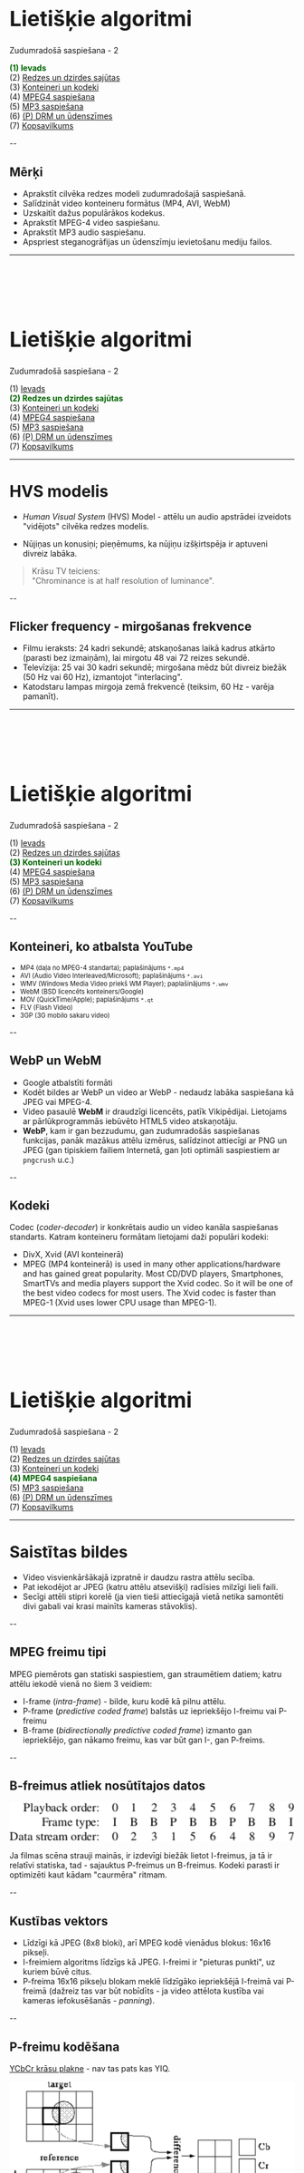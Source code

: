 # &nbsp;

<hgroup>

<h1 style="font-size:28pt">Lietišķie algoritmi</h1>

<blue>Zudumradošā saspiešana - 2</blue>

</hgroup><hgroup>

<span style="color:darkgreen">**(1) Ievads**</span>  
<span>(2) [Redzes un dzirdes sajūtas](#section-1)</span>  
<span>(3) [Konteineri un kodeki](#section-2)</span>  
<span>(4) [MPEG4 saspiešana](#section-3)</span>  
<span>(5) [MP3 saspiešana](#section-4)</span>  
<span>(6) [(P) DRM un ūdenszīmes](#section-5)</span>  
<span>(7) [Kopsavilkums](#section-6)</span>

</hgroup>


<!-- 

Watermarking overview
http://www.rroij.com/open-access/a-review-of-watermarking-algorithms-fordigital-image.php?aid=46871




HVS model) 


--> 


--


## <lo-theory/> Mērķi

* Aprakstīt cilvēka redzes modeli zudumradošajā saspiešanā.
* Salīdzināt video konteineru formātus (MP4, AVI, WebM)
* Uzskaitīt dažus populārākos kodekus.
* Aprakstīt MPEG-4 video saspiešanu.
* Aprakstīt MP3 audio saspiešanu. 
* Apspriest steganogrāfijas un ūdenszīmju ievietošanu 
mediju failos.






-----


# &nbsp;

<hgroup>

<h1 style="font-size:28pt">Lietišķie algoritmi</h1>

<blue>Zudumradošā saspiešana - 2</blue>

</hgroup><hgroup>

<span>(1) [Ievads](#section)</span>  
<span style="color:darkgreen">**(2) Redzes un dzirdes sajūtas**</span>  
<span>(3) [Konteineri un kodeki](#section-2)</span>  
<span>(4) [MPEG4 saspiešana](#section-3)</span>  
<span>(5) [MP3 saspiešana](#section-4)</span>  
<span>(6) [(P) DRM un ūdenszīmes](#section-5)</span>  
<span>(7) [Kopsavilkums](#section-6)</span>

</hgroup>


-----

# <lo-theory/> HVS modelis

* *Human Visual System* (HVS) Model - attēlu un audio apstrādei izveidots "vidējots" 
cilvēka redzes modelis.

* Nūjiņas un konusiņi; pieņēmums, ka nūjiņu izšķirtspēja ir aptuveni 
divreiz labāka.

> Krāsu TV teiciens:  
> "Chrominance is at half resolution of luminance".


--

## <lo-summary/> Flicker frequency - mirgošanas frekvence

* Filmu ieraksts: 24 kadri sekundē; atskaņošanas laikā kadrus atkārto (parasti bez izmaiņām), lai 
mirgotu 48 vai 72 reizes sekundē.
* Televīzija: 25 vai 30 kadri sekundē; mirgošana mēdz 
būt divreiz biežāk (50 Hz vai 60 Hz), 
izmantojot "interlacing". 
* Katodstaru lampas mirgoja zemā frekvencē (teiksim, 60 Hz - varēja pamanīt).



-----

# &nbsp;

<hgroup>

<h1 style="font-size:28pt">Lietišķie algoritmi</h1>

<blue>Zudumradošā saspiešana - 2</blue>

</hgroup><hgroup>

<span>(1) [Ievads](#section)</span>  
<span>(2) [Redzes un dzirdes sajūtas](#section-1)</span>  
<span style="color:darkgreen">**(3) Konteineri un kodeki**</span>  
<span>(4) [MPEG4 saspiešana](#section-3)</span>  
<span>(5) [MP3 saspiešana](#section-4)</span>  
<span>(6) [(P) DRM un ūdenszīmes](#section-5)</span>  
<span>(7) [Kopsavilkums](#section-6)</span>

</hgroup>



--

## <lo-summary/> Konteineri, ko atbalsta YouTube

<div style="font-size:80%">

* MP4 (daļa no MPEG-4 standarta); paplašinājums `*.mp4`
* AVI (Audio Video Interleaved/Microsoft); paplašinājums `*.avi`
* WMV (Windows Media Video priekš WM Player); paplašinājums `*.wmv`
* WebM (BSD licencēts konteiners/Google)
* MOV (QuickTime/Apple); paplašinājums `*.qt`
* FLV (Flash Video)
* 3GP (3G mobilo sakaru video)

</div>


--

## <lo-summary/> WebP un WebM

* Google atbalstīti formāti
* Kodēt bildes ar WebP un video ar WebP - nedaudz labāka saspiešana kā JPEG vai MPEG-4. 
* Video pasaulē **WebM** ir draudzīgi licencēts, patīk Vikipēdijai. Lietojams
ar pārlūkprogrammās iebūvēto HTML5 video atskaņotāju. 
* **WebP**, kam ir gan bezzudumu, gan zudumradošās saspiešanas funkcijas,
panāk mazākus attēlu izmērus, salīdzinot attiecīgi ar PNG un JPEG (gan
tipiskiem failiem Internetā, gan ļoti optimāli saspiestiem ar `pngcrush` u.c.)


--

## <lo-summary/> Kodeki

Codec (*coder-decoder*) ir konkrētais audio un video kanāla saspiešanas standarts. 
Katram konteineru formātam lietojami daži populāri kodeki:

* DivX, Xvid (AVI konteinerā)
* MPEG (MP4 konteinerā) 
is used in many other applications/hardware and has gained great popularity. Most CD/DVD players, Smartphones, SmartTVs and media players support the Xvid codec. So it will be one of the best video codecs for most users. The Xvid codec is faster than MPEG-1 (Xvid uses lower CPU usage than MPEG-1).



-----

# &nbsp;

<hgroup>

<h1 style="font-size:28pt">Lietišķie algoritmi</h1>

<blue>Zudumradošā saspiešana - 2</blue>

</hgroup><hgroup>

<span>(1) [Ievads](#section)</span>  
<span>(2) [Redzes un dzirdes sajūtas](#section-1)</span>  
<span>(3) [Konteineri un kodeki](#section-2)</span>  
<span style="color:darkgreen">**(4) MPEG4 saspiešana**</span>  
<span>(5) [MP3 saspiešana](#section-4)</span>  
<span>(6) [(P) DRM un ūdenszīmes](#section-5)</span>  
<span>(7) [Kopsavilkums](#section-6)</span>

</hgroup>


-----

# <lo-theory/> Saistītas bildes

* Video visvienkāršākajā izpratnē ir daudzu rastra attēlu secība. 
* Pat iekodējot ar JPEG (katru attēlu atsevišķi) radīsies milzīgi 
lieli faili. 
* Secīgi attēli stipri korelē (ja vien tieši attiecīgajā vietā 
netika samontēti divi gabali vai krasi mainīts kameras stāvoklis). 


--

## <lo-theory/> MPEG freimu tipi

MPEG piemērots gan statiski saspiestiem, gan straumētiem datiem; 
katru attēlu iekodē vienā no šiem 3 veidiem:

* I-frame (*intra-frame*) - bilde, kuru kodē kā pilnu attēlu.
* P-frame (*predictive coded frame*) balstās uz iepriekšējo I-freimu vai P-freimu
* B-frame (*bidirectionally predictive coded frame*) izmanto gan iepriekšējo, 
gan nākamo freimu, kas var būt gan I-, gan P-freims.


--

## <lo-theory/> B-freimus atliek nosūtītajos datos

![B frames postponed](b-frames-postponed.png)

Ja filmas scēna strauji mainās, ir izdevīgi biežāk lietot I-freimus, ja tā ir relatīvi
statiska, tad - sajauktus P-freimus un B-freimus. Kodeki parasti 
ir optimizēti kaut kādam "caurmēra" ritmam. 


--

## <lo-theory/> Kustības vektors

* Līdzīgi kā JPEG (8x8 bloki), arī MPEG kodē vienādus blokus: 16x16 pikseļi. 
* I-freimiem algoritms līdzīgs kā JPEG. I-freimi ir "pieturas punkti", 
uz kuriem būvē citus. 
* P-freima 16x16 pikseļu blokam meklē līdzīgāko iepriekšējā I-freimā vai 
P-freimā (dažreiz tas var būt nobīdīts - ja video attēlota kustība vai 
kameras iefokusēšanās - *panning*). 


--

## <lo-theory/> P-freimu kodēšana

[YCbCr krāsu plakne](https://en.wikipedia.org/wiki/YCbCr) - nav tas pats kas YIQ.

![P-freimu kodēšana](p-frame-encoding.png)


--

## <lo-theory/> Saspiešanas piemērs

Ja video ir $356 \times 260$ pikseļi, tad freimu izmēri 
un saspiešanas attiecības ir sekojošas: 

<table>
<tr><th>Freims</th><th>Izmērs</th><th>Saspiešana</th></tr>
<tr><td>I-Freims</td><td>18 KiB</td><td>7:1</td></tr>
<tr><td>P-Freims</td><td>6 KiB</td><td>20:1</td></tr>
<tr><td>B-Freims</td><td>2.5 KiB</td><td>50:1</td></tr>
<tr><td>Vidēji</td><td>4.8 KiB</td><td>27:1</td></tr>
</table>

Tādēļ šādu attēlu pārraidīšanai vajadzīgais tīkla
savienojums: 

$$30\,\text{frame/s}\cdot 4.8\,\text{Kb/frame}\,\cdot 8 = 1.2\,\text{Mbit/s}.$$

Kopā ar audio tas var būt 1.45 megabiti sekundē, kas aizņem T1 Interneta
savienojumu (viens vītais pāris; 1.544 Mbps).


--

## <lo-theory/> MPEG lietojumi

* Satelīttelevīzijas pārraides, kas digitālu signālu no 
satelīta pārtaisa krāsainā TV signālā (kas var joprojām 
būt analogs). 
* Kabeļtelevīzija. 
* On-demand televīzija ar desmitiem tūkstošu lejupielādējamu 
(vai straumējamu) filmu. 




-----

# &nbsp;

<hgroup>

<h1 style="font-size:28pt">Lietišķie algoritmi</h1>

<blue>Zudumradošā saspiešana - 2</blue>

</hgroup><hgroup>

<span>(1) [Ievads](#section)</span>  
<span>(2) [Redzes un dzirdes sajūtas](#section-1)</span>  
<span>(3) [Konteineri un kodeki](#section-2)</span>  
<span>(4) [MPEG4 saspiešana](#section-3)</span>  
<span style="color:darkgreen">**(5) MP3 saspiešana**</span>  
<span>(6) [(P) DRM un ūdenszīmes](#section-5)</span>  
<span>(7) [Kopsavilkums](#section-6)</span>

</hgroup>


--

# <lo-theory/> MP3 mērķi

* Saspiest mūziku u.c. audiofailus, lai tos varētu pārraidīt 
datortīklos un glabāt mūzikas atskaņotājos. 
* Publiska programmatūra parādījās ap 1994.g.
* Līdz pat 2017.g. Fraunhofer Institute for Integrated Circuits (svarīgāko patentu turētāji) 
uzlika tam ierobežojošas licences; ievāca maksu no softa ražotājiem. 

* Mūsdienās MP3 ir "mantots" (*legacy*) jeb "miris" formāts, bet 
tam joprojām plašs rīku atbalsts.
* Radio un video straumēšana izmanto ISO-MPEG kodekus; 
piemēram, AAC (Advanced Audio Coding) vai MPEG-H. 
* [The MP3 is dead, say creators after terminating licensing](https://www.cnbc.com/2017/05/15/mp3-dead-say-creators-after-terminating-licensing.html)


--

# <lo-theory/> Parauga ātrums (sample rate)

* *Sample rate* mēra hercos (1 Hz = 1 s^{-1}) - cik reizes
sekundē kaut kas notiek. 
* CD-ROM kvalitātes ierakstam parasti vajag 
ap 44.1 kHz (CD). (Ir arī 
standarti, kas izmanto 48 kHz, 88.2 kHz, vai 96 kHz.)

**Naikvista-Šenona teorēma:** (*Nyquist-Shannon Sampling theorem*)
Ja funkcijai $x(t)$ (pēc Furjē transformācijas pielietošanas)
nav frekvenču, kas pārsniegtu $B$ hercus, tad to 
var pilnībā (bez zudumiem) atjaunot, ja zināmas tās 
vērtības ik pēc laika intervāliem $\Delta t = 1/(2B)$.


--

## <lo-theory/> Bitu pārraide? (bitrate)

* Svarīgākais saspiešanas parametrs. 
* MP3 (MPEG layer 3 standarts) atļauj bitu ātrumus no 8 kbit/s līdz 320 kbit/s. 
Noklusējums ir 128 kbit/s.
* Salīdzinājumam, audio CD-ROM satur 2048 baitus sektorā 
(un atskaņo 75 sektorus sekundē). Tātad  = 153,600 baiti sekundē jeb 
1200 kbit/s. 

Tipiski MP3 faili ir 10-reiz mazāki par audio kompaktdiska failiem. 

[CD-ROM bitrate](https://en.wikipedia.org/wiki/Compact_Disc_Digital_Audio#Bit_rate)



--

## <lo-theory/> CBR un VBR

*Constant bitrate* un *Variable bitrate* - var lietot gan vienu, gan otru. 

* Mūzikas sarežģītība var būt atkarīga no tā, cik daudzi instrumenti spēlē. 
VBR to risina, ļaujot bitu ātrumam mainīties atkarībā no signāla. 
Mūzikas gabalu sadala vairākos *freimos* (*frames*) un iekodē ar atšķirīgiem 
bitu ātrumiem. 
* Ieraksta kvalitāti VBR gadījumā nosaka lietotāja izraudzīts parametrs (maksimāli 
atļautais bitu ātrums). 
* VBR var radīt dažiem atskaņotājiem (dekoderiem) grūtības pateikt, cik ilgi gabals skanēs. 
* VBR nav piemērots straumēšanai. 




--

## <lo-theory/> Dzirdamās skaņas frekvences 

* Cilvēka ausis var uztvert no $20$ līdz $20\,000$ hercu 
skaņas frekvenci. Pusmūža cilvēki - no $16\,000$ herciem 
(*dog whistle* uz dzirdamības diapazona robežas). 
* Pirmās oktāvas "la" (jeb **A4**) izmanto toņdakšu, 
ko sauc **Stuttgart pitch**, kam
ir 440 Hz (nosvārsta gaisu 440 reizes sekundē). 
Ja frekvence palielinās divkārt, skaņa par oktāvu augstāka. 
* "Labi temperēta" skaņu skala saliek $12$ pustoņus 
ar vienādām blakusesošo pustoņu frekvenču attiecībām. 
* Piemēram, "do" (C) un "do diēzs" (Cis) frekvenču
attiecība ir $1$ pret $\sqrt[12]{2}$. 


--

## <lo-theory/> Analizējošās filtrubankas (filterbanks)

Atdarina cilvēka ausī esošās struktūras, no kurām katra uztver 
skaņas kaut kādā šaurā frekvenču diapazonā. 
Šo diapazonu ir ap $24$. 

![Critical bands](critical-bands.png)

Skaņu plūsmā ir dažas situācijas, kad viens tonis
nomaskē otru (MP3 paredz, ka otru toni nevarēs dzirdēt; 
tāpēc tas tiek nomaskēts). Divi gadījumi - 
tuva frekvence, laika sakritība.


--

## <lo-theory/> Skaņas maskēšana

<hgroup>

![Simultaneous Masking](masking-by-freq.png)

</hgroup>
<hgroup>

![Temporal Masking](temporal-masking.png)

</hgroup>


--

## <lo-theory/> FFT (ātrā Furjē transformācija)

<hgroup style="width:60%">

![Full MP3 model](full-mp3-model.png)

</hgroup>
<hgroup style="width:40%">

* Ik pēc aptuveni 25 ms rodas jauns MP3 freims. 
* Tajā saspiež esošās frekvences ar FFT. 
"Sample rate" (ap 40Hz) ir tāds, ka vienā freimā
ir 1152 datu punkti. 



</hgroup>


-----

# <lo-theory/> Stereo-mūzikas dati

* **Joint Stereo** pārraida kreisās un labās auss skaņu 
divos kanālos: Vienā kanālā summu, otrā kanālā - starpību. 
* Tā kā abām ausīm ir ļoti līdzīga skaņa, tad summa ir 
vidējota skaņa, bet starpība ir neliela un to var labi saspiest. 
* Cilvēka telpiskā skaņas uztvere (*immersive sound*) ir ļoti niansēta: 
skaņas virzienu/azimutu var sadzirdēt ar 1 grāda precizitāti; 
augstumu virs horizonta - ar apmēram 10 grādu precizitāti.
* Joprojām grūti risināms jautājums, kā novietot skaļruņus un mainīt
austiņās dzirdamās lietas, ja cilvēks pārvietojas telpā. 
Bet MP3 šo nerisina.



------

# &nbsp;

<hgroup>

<h1 style="font-size:28pt">Lietišķie algoritmi</h1>

<blue>Zudumradošā saspiešana - 2</blue>

</hgroup><hgroup>

<span>(1) [Ievads](#section)</span>  
<span>(2) [Redzes un dzirdes sajūtas](#section-1)</span>  
<span>(3) [Konteineri un kodeki](#section-2)</span>  
<span>(4) [MPEG4 saspiešana](#section-3)</span>  
<span>(5) [MP3 saspiešana](#section-4)</span>  
<span style="color:darkgreen">**(6) (P) DRM un ūdenszīmes**</span>  
<span>(7) [Kopsavilkums](#section-6)</span>

</hgroup>


-----

# <lo-theory/> Steganogrāfija

* Teksta noslēpšana citos teksta failos (vārdu pirmie burti), bet arī atstarpes, 
sinonīmu izvēle u.c. 
* Teksta noslēpšana audio failos. 
* Teksta noslēpšana attēlu failos. 

Jāņem vērā gan mediju faila "payload" (redzamie pikseļi, skaņas u.c.), 
gan metainformācija.  
Ekstrēmāki datu zādzības piemēri - informācijas
slēpšana DNS pieprasījumu hederos.

[Michal Drzymala, et al. Network Steganography in 
the DNS Protocol](http://www.czasopisma.pan.pl/Content/101654/PDF/47.pdf?handler=pdf)


--

## <lo-theory/> Aizsardzība pret steganogrāfiju

* Steganalīze (*steganalysis*) reizēm var atrast 
modificētā materiāla oriģinālu (kurā vēl nav slepenā ziņojuma) 
un salīdzināt ar to. 
* Ne visa steganogrāfija ir robusta/noturīga pret faila
izmaiņām. Zudumradošie algoritmi var (pašiem nemanot) 
steganogrāfisko ziņojumu sabojāt. 



-----

# <lo-theory/> Ūdenszīmju tehnoloģijas

* Anekdote par spaini, uz kura uzraksts: "Zagts Tirzas krogā".
* <blue>*Ūdenszīmju tehnoloģijas*</blue> (*Watermark techniques*) - 
mediju failu izmaiņas, kas var palīdzēt atklāt licencei neatbilstošu 
satura izmantošanu. Dažreiz arī, kurš medija eksemplārs noplūdis.
* Ūdenszīmju ievietošana radniecīga <blue>*steganogrāfijai*</blue> 
(papildus slepena ziņojuma ievietošana failā, kura redzamais 
saturs ir par kaut ko citu).


--

## <lo-summary/> Ūdenszīmju/Steganogrāfijas ievietošana

![Embedding watermark](embedding-watermark.png)

* Gan ūdenszīmes, gan stenogrāfiju (gan digitālos parakstus, piemēram 
DKIM) ievieto jau gatavā mediju failā. 
* Šis process var notikt mediju failam šķērsojot kādu drošības perimetru
(tas, protams, nedrīkst būt iešifrēts ūdenszīmes pievienošanas brīdī). 



--


## <lo-summary/> Redzamas un neredzamas ūdenszīmes

* <blue>*Redzamas*</blue> (*visible*) ūdenszīmes.   
Var PDF faila lappusēm uzkrāsot virsū kaut kādu musturi; 
visu grāmatu 17.lpp. iespiest bibliotēkas zīmogu.
* <blue>*Neredzamas*</blue> (*invisible*) ūdenszīmes.
Tās palīdz atzīmēt faila izcelsmi, 
saņēmēju. Reizēm arī šīs informācijas 
<blue>*pretizvairīšanos*</blue>(?) vai drīzāk
<blue>*nenoliedzamību*</blue> (*nonrepudiation*).


--

## <lo-summary/> Trauslas un noturīgas ūdenszīmes

* <blue>*Trauslas*</blue> (*fragile*) ūdenszīmes viegli sabojāt pat nelieliem 
medija pārveidojumiem - var palīdzēt atklāt, ja fails ticis mainīts.
* <blue>*Noturīgas*</blue> (*robust*) ūdenszīmes labi saglabājas arī pēc 
mediju faila manipulēšanas.

Bieži vajag gan vienas, gan otras - lai noskaidrotu faila patieso 
izcelsmi (un pēc tam - vai tas nav ticis mainīts pa ceļam līdz saņēmējam). 


--

## <lo-summary/> Telpiskas un spektrālas ūdenszīmes

* <blue>*Telpiskas*</blue> (*spatial*) ūdenszīmes parādās noteiktā medija vietā. 
Noteiktos pikseļos var kvalitatīvi noglabāt datus, bet tie parasti 
nav noturīgi. 
* <blue>*Spektrālas*</blue> (*spectral*) ūdenszīmes izmaina 
mediju faila spektrālā pārveidojumā (DCT, DFT vai DWT - t.i. kosinusu, 
Furjē vai vilnīšu/wavelet pārveidojumā) esošos koeficientus - parasti 
tos, kas atbilst augstākajām frekvencēm, jo cilvēki šīs frekvences
grūtāk atšķir.

Spektrālas ūdenszīmes mēdz būt noturīgākas.


--

## <lo-summary/> Labu ūdenszīmju vēlamās īpašības: 

* Noturība (*robustness*) - izturīgas pret manipulēšanu 
vai mēģinājumu dzēst.
* Caurspīdība (*transparency*) - tehnoloģijas 
lietotāji (ievietotāji un nolasītāji) var saprast, kā
ar mediju failu ir manipulēts.
* Ietilpība (*capacity*) - cik lielu slepeno ziņojumu vai ūdenszīmi
var ievietot.
* Zema sarežģītība (*low complexity*) - 
reizēm savas tiesības uz digitālu saturu jāvar pamatot 
vispārsaprotamā veidā.
* "Tamper resistant" vai "tamper evident".



--

## <lo-summary/> Uzbrukumi ūdenszīmēm

* JPEG vai cita zudumradoša attēla saspiešana. 
* Ģeometriski pārveidojumi: Pikseļu permutācijas, 
apgriešana (*cropping*), mērogošana (*scaling*), 
ģeometriska deformēšana.


--

## <lo-summary/> Lietojumi

* Autortiesību aizsardzība
* Individuālu kopiju marķēšana
* Sekošana citātu vai izvilkumu izplatībai. 
* Mediju satura aizsargāšana pret izmainīšanu.



-----

# &nbsp;

<hgroup>

<h1 style="font-size:28pt">Lietišķie algoritmi</h1>

<blue>Zudumradošā saspiešana - 2</blue>

</hgroup><hgroup>

<span>(1) [Ievads](#section)</span>  
<span>(2) [Redzes un dzirdes sajūtas](#section-1)</span>  
<span>(3) [Konteineri un kodeki](#section-2)</span>  
<span>(4) [MPEG4 saspiešana](#section-3)</span>  
<span>(5) [MP3 saspiešana](#section-4)</span>  
<span>(6) [(P) DRM un ūdenszīmes](#section-5)</span>  
<span style="color:darkgreen">**(7) Kopsavilkums**</span>

</hgroup>



-----

# <lo-theory/> Ko darījām šajā nodarbībā? 

* Apskatījām cilvēka redzes un dzirdes matematizētu modeli, 
kas nosaka zudumradošās saspiešanas algoritmus.
* Raksturojām video konteineru formātus (MP4 jeb MPEG-4 Part 14, AVI, WebM)
* Uzskaitījām dažus populārākos kodekus. 
* Aprakstījām MPEG-4 video saspiešanas pamatalgoritmu.
* Aprakstījām MP3 audio saspiešanu. 
* Ieviesām steganogrāfijas un ūdenszīmju jēdzienu, to ievietošanu 
mediju failos.


